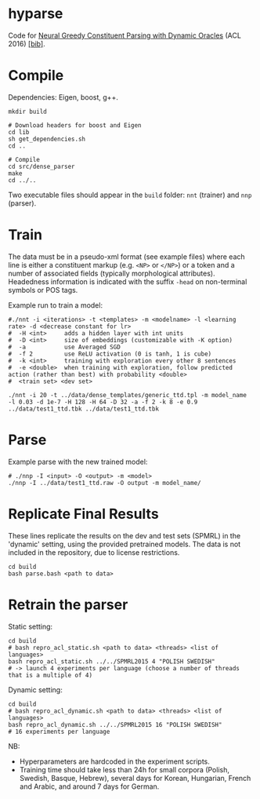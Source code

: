 
# hyparse

Code for [Neural Greedy Constituent Parsing with Dynamic Oracles](http://www.aclweb.org/anthology/P/P16/P16-1017.pdf) (ACL 2016) [[bib]](http://www.aclweb.org/anthology/P/P16/P16-1017.bib).

# Compile

Dependencies: Eigen, boost, g++.

    mkdir build

    # Download headers for boost and Eigen
    cd lib
    sh get_dependencies.sh
    cd ..

    # Compile
    cd src/dense_parser
    make
    cd ../..


Two executable files should appear in the `build` folder: `nnt` (trainer) and `nnp` (parser).

# Train

The data must be in a pseudo-xml format (see example files) where each
line is either a constituent markup (e.g. `<NP>` or `</NP>`)
or a token and a number of associated fields (typically morphological attributes).
Headedness information is indicated with the suffix `-head` on non-terminal
symbols or POS tags.

Example run to train a model:

    #./nnt -i <iterations> -t <templates> -m <modelname> -l <learning rate> -d <decrease constant for lr> 
    #  -H <int>     adds a hidden layer with int units
    #  -D <int>     size of embeddings (customizable with -K option)
    #  -a           use Averaged SGD
    #  -f 2         use ReLU activation (0 is tanh, 1 is cube)
    #  -k <int>     training with exploration every other 8 sentences
    #  -e <double>  when training with exploration, follow predicted action (rather than best) with probability <double>
    #  <train set> <dev set>
    
    ./nnt -i 20 -t ../data/dense_templates/generic_ttd.tpl -m model_name  -l 0.03 -d 1e-7 -H 128 -H 64 -D 32 -a -f 2 -k 8 -e 0.9  ../data/test1_ttd.tbk ../data/test1_ttd.tbk 


# Parse


Example parse with the new trained model:

    # ./nnp -I <input> -O <output> -m <model>
    ./nnp -I ../data/test1_ttd.raw -O output -m model_name/ 


# Replicate Final Results


These lines replicate the results on the dev and test sets (SPMRL)
in the 'dynamic' setting, using the provided pretrained models.
The data is not included in the repository, due to license restrictions.

    cd build
    bash parse.bash <path to data>

# Retrain the parser

Static setting:

    cd build
    # bash repro_acl_static.sh <path to data> <threads> <list of languages>
    bash repro_acl_static.sh ../../SPMRL2015 4 "POLISH SWEDISH"
    # -> launch 4 experiments per language (choose a number of threads that is a multiple of 4)

Dynamic setting:

    cd build
    # bash repro_acl_dynamic.sh <path to data> <threads> <list of languages>
    bash repro_acl_dynamic.sh ../../SPMRL2015 16 "POLISH SWEDISH"
    # 16 experiments per language


NB:
- Hyperparameters are hardcoded in the experiment scripts.
- Training time should take less than 24h for small corpora (Polish, Swedish, Basque, Hebrew),
  several days for Korean, Hungarian, French and Arabic, and around 7 days for German.

